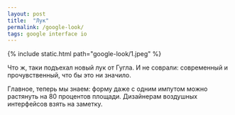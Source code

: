 ```yaml
---
layout: post
title:  "Лук"
permalink: /google-look/
tags: google interface io
---
```


{% include static.html path="google-look/1.jpeg" %}

Что ж, таки подъехал новый лук от Гугла. И не соврали: современный и
прочувственный, что бы это ни значило.

Главное, теперь мы знаем: форму даже с одним импутом можно растянуть на 80
процентов площади. Дизайнерам воздушных интерфейсов взять на заметку.
